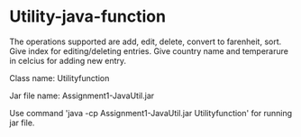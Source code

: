 # Utility-java-function
The operations supported are add, edit, delete, convert to farenheit, sort.
Give index for editing/deleting entries.
Give country name and temperarure in celcius for adding new entry.


Class name: Utilityfunction


Jar file name: Assignment1-JavaUtil.jar


Use command 'java -cp Assignment1-JavaUtil.jar Utilityfunction' for running jar file.
